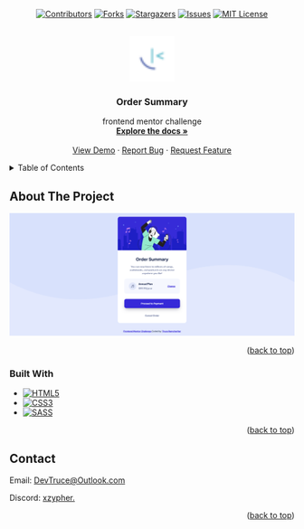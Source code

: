 <a id="readme-top"></a>

<div align="center">

[![Contributors][contributors-icon]][contributors-link]
[![Forks][forks-icon]][forks-link]
[![Stargazers][stars-icon]][stars-link]
[![Issues][issues-icon]][issues-link]
[![MIT License][license-icon]][license-link]

</div>

<!-- PROJECT LOGO -->
<br />
<div align="center">
  <a href="https://github.com/DevTruce/order-summary">
    <img src="src/imgs/favicon-32x32.png" alt="Logo" width="80" height="80">
  </a>

<h3 align="center">Order Summary</h3>

  <p align="center">
    frontend mentor challenge
    <br />
    <a href="https://github.com/DevTruce/order-summary" target="_blank"><strong>Explore the docs »</strong></a>
    <br />
    <br />
    <a href="https://devtruce.github.io/order-summary/" target="_blank">View Demo</a>
    ·
    <a href="https://github.com/DevTruce/order-summary/issues" target="_blank">Report Bug</a>
    ·
    <a href="https://github.com/DevTruce/order-summary/issues" target="_blank">Request Feature</a>
  </p>
</div>

<!-- TABLE OF CONTENTS -->
<details>
  <summary>Table of Contents</summary>
  <ol>
    <li>
      <a href="#about-the-project">About The Project</a>
      <ul>
        <li><a href="#built-with">Built With</a></li>
      </ul>
    </li>
    </li>
    <li><a href="#contact">Contact</a></li>
  </ol>
</details>

<!-- ABOUT THE PROJECT -->

## About The Project

[![Product Name Screen Shot][product-screenshot]](product-link)

<p align="right">(<a href="#readme-top">back to top</a>)</p>

### Built With

- [![HTML5][html5-icon]][html5-link]
- [![CSS3][css3-icon]][css3-link]
- [![SASS][sass-icon]][sass-link]

<p align="right">(<a href="#readme-top">back to top</a>)</p>

<!-- CONTACT -->

## Contact

Email: [DevTruce@Outlook.com]()

Discord: [xzypher.]()

<p align="right">(<a href="#readme-top">back to top</a>)</p>

<!-- #### MARKDOWN LINKS & IMAGES #### -->

<!-- ## GitHub ##-->
<!-- links -->

[contributors-link]: https://github.com/DevTruce/order-summary/graphs/contributors
[forks-link]: https://github.com/DevTruce/order-summary/network/members
[stars-link]: https://github.com/DevTruce/order-summary/stargazers
[issues-link]: https://github.com/DevTruce/order-summary/issues
[license-link]: https://github.com/DevTruce/order-summary/blob/master/LICENSE.txt

<!-- icons -->

[contributors-icon]: https://img.shields.io/github/contributors/DevTruce/order-summary.svg?style=for-the-badge
[forks-icon]: https://img.shields.io/github/forks/DevTruce/order-summary.svg?style=for-the-badge
[stars-icon]: https://img.shields.io/github/stars/DevTruce/order-summary.svg?style=for-the-badge
[issues-icon]: https://img.shields.io/github/issues/DevTruce/order-summary.svg?style=for-the-badge
[license-icon]: https://img.shields.io/github/license/DevTruce/order-summary.svg?style=for-the-badge

<!-- ## Project ## -->

[product-screenshot]: src/imgs/project-view.png
[product-link]: https://devtruce.github.io/order-summary/

<!-- ## Tech & Tools ## -->
<!-- links -->

[html5-link]: https://html-icon/
[css3-link]: https://css3-icon/
[sass-link]: https://sass-lang.com/
[bootstrap-link]: https://getbootstrap-icon
[javascript-link]: https://www.javascript-icon/
[reactjs-link]: https://reactjs.org/
[nextjs-link]: https://nextjs.org/
[expressjs-link]: https://expressjs-icon/

<!-- icons -->

[html5-icon]: https://img.shields.io/badge/HTML5-orange?style=for-the-badge&logo=html5&logoColor=white
[css3-icon]: https://img.shields.io/badge/CSS3-blue?style=for-the-badge&logo=CSS3&logoColor=white
[sass-icon]: https://img.shields.io/badge/SASS-AA77FF?style=for-the-badge&logo=SASS&logoColor=white
[bootstrap-icon]: https://img.shields.io/badge/Bootstrap-563D7C?style=for-the-badge&logo=bootstrap&logoColor=white
[javascript-icon]: https://img.shields.io/badge/Javascript-FCE22A?style=for-the-badge&logo=javascript&logoColor=black
[reactjs-icon]: https://img.shields.io/badge/React-20232A?style=for-the-badge&logo=react&logoColor=61DAFB
[nextjs-icon]: https://img.shields.io/badge/next.js-000000?style=for-the-badge&logo=nextdotjs&logoColor=white
[expressjs-icon]: https://img.shields.io/badge/Express.js-000000?style=for-the-badge&logo=express&logoColor=white
